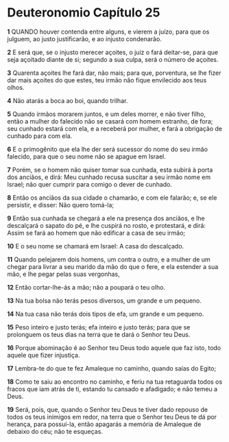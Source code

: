 # Deuteronomio Capítulo 25

**1** 	QUANDO houver contenda entre alguns, e vierem a juízo, para que os julguem, ao justo justificarão, e ao injusto condenarão.

**2** 	E será que, se o injusto merecer açoites, o juiz o fará deitar-se, para que seja açoitado diante de si; segundo a sua culpa, será o número de açoites.

**3** 	Quarenta açoites lhe fará dar, não mais; para que, porventura, se lhe fizer dar mais açoites do que estes, teu irmão não fique envilecido aos teus olhos.

**4** 	Não atarás a boca ao boi, quando trilhar.

**5** 	Quando irmãos morarem juntos, e um deles morrer, e não tiver filho, então a mulher do falecido não se casará com homem estranho, de fora; seu cunhado estará com ela, e a receberá por mulher, e fará a obrigação de cunhado para com ela.

**6** 	E o primogênito que ela lhe der será sucessor do nome do seu irmão falecido, para que o seu nome não se apague em Israel.

**7** 	Porém, se o homem não quiser tomar sua cunhada, esta subirá à porta dos anciãos, e dirá: Meu cunhado recusa suscitar a seu irmão nome em Israel; não quer cumprir para comigo o dever de cunhado.

**8** 	Então os anciãos da sua cidade o chamarão, e com ele falarão; e, se ele persistir, e disser: Não quero tomá-la;

**9** 	Então sua cunhada se chegará a ele na presença dos anciãos, e lhe descalçará o sapato do pé, e lhe cuspirá no rosto, e protestará, e dirá: Assim se fará ao homem que não edificar a casa de seu irmão;

**10** 	E o seu nome se chamará em Israel: A casa do descalçado.

**11** 	Quando pelejarem dois homens, um contra o outro, e a mulher de um chegar para livrar a seu marido da mão do que o fere, e ela estender a sua mão, e lhe pegar pelas suas vergonhas,

**12** 	Então cortar-lhe-ás a mão; não a poupará o teu olho.

**13** 	Na tua bolsa não terás pesos diversos, um grande e um pequeno.

**14** 	Na tua casa não terás dois tipos de efa, um grande e um pequeno.

**15** 	Peso inteiro e justo terás; efa inteiro e justo terás; para que se prolonguem os teus dias na terra que te dará o Senhor teu Deus.

**16** 	Porque abominação é ao Senhor teu Deus todo aquele que faz isto, todo aquele que fizer injustiça.

**17** 	Lembra-te do que te fez Amaleque no caminho, quando saías do Egito;

**18** 	Como te saiu ao encontro no caminho, e feriu na tua retaguarda todos os fracos que iam atrás de ti, estando tu cansado e afadigado; e não temeu a Deus.

**19** 	Será, pois, que, quando o Senhor teu Deus te tiver dado repouso de todos os teus inimigos em redor, na terra que o Senhor teu Deus te dá por herança, para possuí-la, então apagarás a memória de Amaleque de debaixo do céu; não te esqueças.

